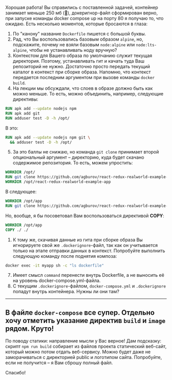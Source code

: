 Хорошая работа! Вы справились с поставленной задачей, контейнер занимает меньше 250 мб (:muscle:), докеригнор-файл сформирован верно, при запуске команды docker compose up на порту 80 я получаю то, что ожидаю.
Есть несколько моментов, которые бросаются в глаза:
1. По "канону" название `Dockerfile` пишется с большой буквы.
2. Рад, что Вы воспользовались базовым образом `alpine`, но, подскажите, почему не взяли базовым `node:alpine` или `node:lts-alpine`, чтобы не устанавливать ноду вручную?
3. Контекстом для Вашего образа по умолчанию служит текущая директория. Поэтому, устанавливать гит и качать туда Ваш репозиторий не нужно. Достаточно просто передать текущий каталог в контекст при сборке образа. Напомню, что контекст передается последним аргументом при вызове команды `docker build`.
4. На лекции мы обсуждали, что слоев в образе должно быть как можно меньше. То есть, можно объединить, например, следующие директивы:
```Dockerfile
RUN apk add --update nodejs npm
RUN apk add git
RUN adduser test -D -h /opt/
```
В это:
```Dockerfile
RUN apk add --update nodejs npm git \
  && adduser test -D -h /opt/
```
5. За это баллы не снижаю, но команда `git clone` принимает второй опциональный аргумент – директорию, куда будет скачано содержимое репозитория. То есть, можем упростить:
```Dockerfile
WORKDIR /opt/
RUN git clone https://github.com/agburov/react-redux-realworld-example-app.git
WORKDIR /opt/react-redux-realworld-example-app
```
В следующее:
```Dockerfile
WORKDIR /opt/app
RUN git clone https://github.com/agburov/react-redux-realworld-example-app.git .
```
Но, вообще, я бы посоветовал Вам воспользоваться директивой **COPY**:
```Dockerfile
WORKDIR /opt/app
COPY ./ ./
```
1. К тому же, скачивая данные из гита при сборке образа Вы игнорируете свой же `.dockerignore`-файл, так как он учитывается только на этапе отправки данных в контекст. Попробуйте выполнить следующую команду после поднятия композа:
```bash
docker exec -it myapp sh -c "ls dockerfile"
```
7. Имеет смысл `command` перенести внутрь Dockerfile, а не выносить её на уровень docker-compose.yml-файла.
8. С текущим `.dockerignore`-файлом, `docker-compose.yml` и `.dockerignore` попадут внутрь контейнера. Нужны ли они там?
---
В файле `docker-compose` все супер. Отдельно хочу отметить указание директив `build` и `image` рядом. Круто!
---
По поводу статики: направление мысли у Вас верное! Дам подсказку: скрипт `npm run build` собирает из файлов проекта статический веб-сайт, который можно потом отдать веб-сервису. Можно будет даже не заморачиваться с директорией public и логотипом сайта. Попробуйте, если не получится – я Вам сброшу полный файл.

Спасибо!